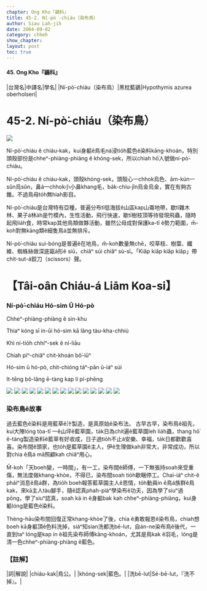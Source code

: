 ```yaml
---
chapter: Ong Kho『鶲科』
title: 45-2. Ní-pò͘-chiáu（染布鳥）
author: Siau Lah-jih
date: 2004-09-02    
category: chheh
show_chapter: 
layout: post
toc: true
---
```


#### 45. Ong Kho『鶲科』


|台灣名|中譯名|學名|
|Ní-pò͘-chiáu（染布鳥）|黑枕藍鶲|Hypothymis azurea oberholseri|


# 45-2. Ní-pò͘-chiáu（染布鳥）

![](../too5/45/45-2-14.Ní-pò͘-chiáu.jpg)


Ní-pò͘-chiáu ê chiáu-kak，kui身軀ê鳥毛ná浸tio̍h藍色ê染料kāng-khoán，特別頭殼部份是chheⁿ-phiàng-phiàng ê khóng-sek，所以chiah hō͘人號做ní-pò͘-chiáu。

Ní-pò͘-chiáu ê chiáu-kak，頭殼khóng-sek，頭殼心一chhok烏色、ām-kún一sûn烏sûn，鼻á一chhok小小鼻khang毛，ba̍k-chiu-jîn烏金烏金，實在有夠古錐。不過鳥母to̍h無hiah影目。

Ní-pò͘-chiáu是台灣特有亞種，普遍分布tī低海拔ê山區kap山崙地帶，歇tī雜木林、果子á林a̍h是竹模內，生性活動，飛行快速，歇tī樹枝頂等待發現飛蟲，隨時起飛lia̍h食，時常kap其他鳥類做夥活動，雖然公母成對保護ka-tī ê勢力範圍，m̄-koh對無kāng類ê細隻鳥á並無排斥。

Ní-pò͘-chiáu sui-bóng是普遍ê在地鳥，m̄-koh數量無chē，咬草枝、樹葉、纖維、蜘蛛絲做深底甌á形ê siū，chiâⁿ súi chiâⁿ sù-sī。「Kiăp kiăp kiăp kiăp」帶chi̍t-sut-á鉸刀（scissors）聲。





# 【Tâi-oân Chiáu-á Liām Koa-si】

### **Ní-pò͘-chiáu Hó-sim Ū Hó-pò**


Chheⁿ-phiàng-phiàng ê sin-khu

Thiaⁿ kóng sī in-ūi hó-sim kā lâng tàu-kha-chhiú

Khì ní-tio̍h chhíⁿ-sek ê ní-liāu

Chiah pìⁿ-chiâⁿ chit-khoán bô͘-iūⁿ

Hó-sim ū hó-pò, chit-chióng táⁿ-pān ū-iáⁿ súi

It-tēng bô-lâng ē-tàng kap lí pí-phēng


![](../too5/45/45-2-1.Ní-pò͘-chiáu.jpg) 
![](../too5/45/45-2-2.Ní-pò͘-chiáu.jpg)
![](../too5/45/45-2-5.Ní-pò͘-chiáu.jpg)
![](../too5/45/45-2-7.Ní-pò͘-chiáu.jpg)
![](../too5/45/45-2-8.Ní-pò͘-chiáu.jpg)
![](../too5/45/45-2-9.Ní-pò͘-chiáu.jpg)
![](../too5/45/45-2-16.Ní-pò͘-chiáu.jpg)
![](../too5/45/45-2-4.Ní-pò͘-chiáu.jpg)
![](../too5/45/45-2-6.Ní-pò͘-chiáu.jpg)
![](../too5/45/45-2-10.Ní-pò͘-chiáu.jpg)
![](../too5/45/45-2-12.Ní-pò͘-chiáu.jpg)
![](../too5/45/45-2-15.Ní-pò͘-chiáu.jpg)
![](../too5/45/45-2-11.Ní-pò͘-chiáu.jpg)
![](../too5/45/45-2-13.Ní-pò͘-chiáu.jpg)
![](../too5/45/45-2-3.Ní-pò͘-chiáu.jpg)



### **染布鳥ê故事**

過去藍色ê染料是用藍草ê汁製造，是真原始ê染布法。
古早古早，染布鳥ê祖先，kui大陣lóng tòa-tī 一ê山坪ê藍草園，ta̍k日為chit遍ê藍草園leh lia̍h蟲，thang hō͘ ē-tàng製造染料ê藍草有好收成，日子過tio̍h不止á安樂、幸福，ta̍k日都歡歡喜喜。染布間ê頭家，也to̍h是藍草園ê主人，伊ê生理做kah非常大，非常成功，所以對chia ê鳥á mā照顧kah chiâⁿ用心。

M̄-koh「天boeh變，一時間」，有一工，染布間ê師傅，一下無張持soah來受重傷，無法度做khang-khòe，不得已，染布間soah tio̍h歇睏停工。Chai-iáⁿ chit-ê pháiⁿ消息ê鳥á群，為tio̍h boeh報答藍草園主人ê恩情，to̍h動員in ê鳥á族群ê鳥kak，來kā主人tàu腳手，隨ê認真phah-piàⁿ學染布ê功夫，因為學了siuⁿ過pōng，學了siuⁿ認真，soah kā in ê身軀bak kah chheⁿ-phiàng-phiàng，kui身軀lóng是藍色ê染料。

Thèng-hāu染布間回復正常khang-khòe了後，chia ê勇敢報恩ê染布鳥，chiah想boeh kā身軀頂ê色料洗掉，siáⁿ知sian洗都洗bē-lut，自án-ne染布鳥ê後代，一直到taⁿ lóng是kap in ê祖先染布師傅kāng-khoán，尤其是鳥kak ê羽毛，lóng是清一色chheⁿ-phiàng-phiàng ê藍色。



### 【註解】

|詞|解說|
|chiáu-kak|鳥公。|
|khóng-sek|藍色。|
|洗bē-lut|Sé-bē-lut，『洗不掉』。|





